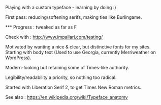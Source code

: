 Playing with a custom typeface - learning by doing :)

First pass: reducing/softening serifs, making ties like Burlingame.

*** Progress : tweaked as far as F

Check with : http://www.impallari.com/testing/

Motivated by wanting a nice & clear, but distinctive fonts for my sites. Starting with body text (Used to use Georgia, currently Merriweather on WordPress).

Modern-looking but retaining some of Times-like authority.

Legibility/readability a priority, so nothing too radical.

Started with Liberation Serif 2, to get Times New Roman metrics.



See also : https://en.wikipedia.org/wiki/Typeface_anatomy




